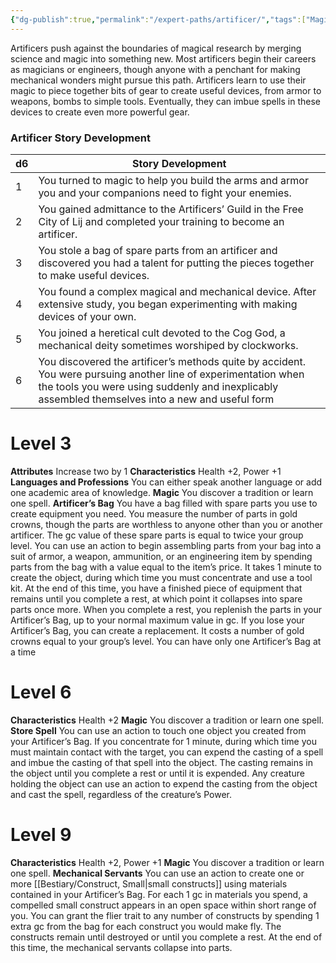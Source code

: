 ```yaml
---
{"dg-publish":true,"permalink":"/expert-paths/artificer/","tags":["Magic"]}
---
```


Artificers push against the boundaries of magical research by merging science and magic into something new. Most artificers begin their careers as magicians or engineers, though anyone with a penchant for making mechanical wonders might pursue this path. Artificers learn to use their magic to piece together bits of gear to create useful devices, from armor to weapons, bombs to simple tools. Eventually, they can imbue spells in these devices to create even more powerful gear.
### Artificer Story Development

| d6  | Story Development                                                                                                                                                                                                   |
| --- | ------------------------------------------------------------------------------------------------------------------------------------------------------------------------------------------------------------------- |
| 1   | You turned to magic to help you build the arms and armor you and your companions need to fight your enemies.                                                                                                        |
| 2   | You gained admittance to the Artificers’ Guild in the Free City of Lij and completed your training to become an artificer.                                                                                          |
| 3   | You stole a bag of spare parts from an artificer and discovered you had a talent for putting the pieces together to make useful devices.                                                                            |
| 4   | You found a complex magical and mechanical device. After extensive study, you began experimenting with making devices of your own.                                                                                  |
| 5   | You joined a heretical cult devoted to the Cog God, a mechanical deity sometimes worshiped by clockworks.                                                                                                           |
| 6   | You discovered the artificer’s methods quite by accident. You were pursuing another line of experimentation when the tools you were using suddenly and inexplicably assembled themselves into a new and useful form |
# Level 3
**Attributes** Increase two by 1
**Characteristics** Health +2, Power +1
**Languages and Professions** You can either speak another language or add one academic area of knowledge.
**Magic** You discover a tradition or learn one spell.
**Artificer’s Bag** You have a bag filled with spare parts you use to create equipment you need. You measure the number of parts in gold crowns, though the parts are worthless to anyone other than you or another artificer. The gc value of these spare parts is equal to twice your group level.
You can use an action to begin assembling parts from your bag into a suit of armor, a weapon, ammunition, or an engineering item by spending parts from the bag with a value equal to the item’s price. It takes 1 minute to create the object, during which time you must concentrate and use a tool kit. At the end of this time, you have a finished piece of equipment that remains until you complete a rest, at which point it collapses into spare parts once more.
When you complete a rest, you replenish the parts in your Artificer’s Bag, up to your normal maximum value in gc. If you lose your Artificer’s Bag, you can create a replacement. It costs a number of gold crowns equal to your group’s level. You can have only one Artificer’s Bag at a time
# Level 6
**Characteristics** Health +2
**Magic** You discover a tradition or learn one spell.
**Store Spell** You can use an action to touch one object you created from your Artificer’s Bag. If you concentrate for 1 minute, during which time you must maintain contact with the target, you can expend the casting of a spell and imbue the casting of that spell into the object. The casting remains in the object until you complete a rest or until it is expended. Any creature holding the object can use an action to expend the casting from the object and cast the spell, regardless of the creature’s Power.
# Level 9
**Characteristics** Health +2, Power +1
**Magic** You discover a tradition or learn one spell.
**Mechanical Servants** You can use an action to create one or more [[Bestiary/Construct, Small\|small constructs]] using materials contained in your Artificer’s Bag. For each 1 gc in materials you spend, a compelled small construct appears in an open space within short range of you. You can grant the flier trait to any number of constructs by spending 1 extra gc from the bag for each construct you would make fly. The constructs remain until destroyed or until you complete a rest. At the end of this time, the mechanical servants collapse into parts.